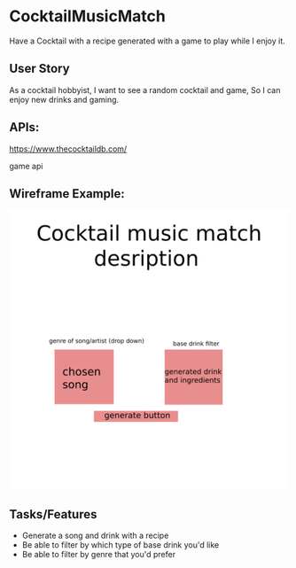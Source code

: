 # CocktailMusicMatch

Have a Cocktail with a recipe generated with a game to play while I enjoy it.


## User Story
As a cocktail hobbyist, I want to see a random cocktail and game, So I can enjoy new drinks and gaming.


## APIs:

https://www.thecocktaildb.com/ 

game api 



## Wireframe Example: 
![Wireframe screenshot](./wireframe_ex.png)


## Tasks/Features
* Generate a song and drink with a recipe
* Be able to filter by which type of base drink you'd like
* Be able to filter by genre that you'd prefer

